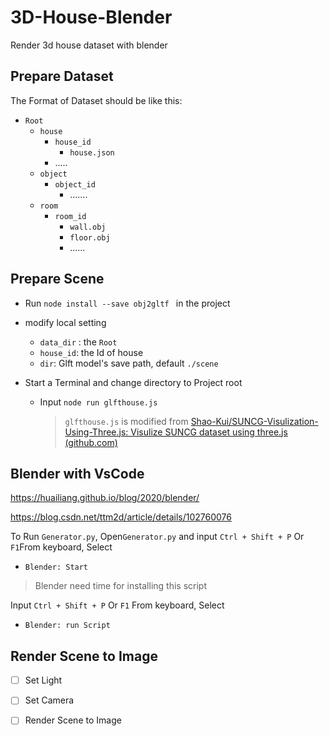 # 3D-House-Blender
Render 3d house dataset with blender

## Prepare Dataset

The Format of Dataset should be like this:

- `Root`
  - `house`
    - `house_id`
      - `house.json`
    - .....
  - `object`
    - `object_id`
      - .......
  - `room`
    - `room_id`
      - `wall.obj`
      - `floor.obj`
      - ......

## Prepare Scene

- Run `node install --save obj2gltf ` in the project

- modify local setting
  -  `data_dir` : the `Root`
  - `house_id`: the Id of house
  - `dir`: Glft model's save path, default `./scene`
  
- Start a Terminal and change directory to Project root
  - Input `node run glfthouse.js`
  
    > `glfthouse.js` is modified from [Shao-Kui/SUNCG-Visulization-Using-Three.js: Visulize SUNCG dataset using three.js (github.com)](https://github.com/Shao-Kui/SUNCG-Visulization-Using-Three.js)

## Blender with VsCode

https://huailiang.github.io/blog/2020/blender/

https://blog.csdn.net/ttm2d/article/details/102760076

To Run `Generator.py`, Open`Generator.py`  and input `Ctrl + Shift + P` Or `F1`From keyboard, Select

- `Blender: Start`

> Blender need time for installing this script 

Input `Ctrl + Shift + P` Or `F1` From keyboard, Select

- `Blender: run Script`

## Render Scene to Image

- [ ] Set Light
- [ ] Set Camera
- [ ] Render Scene to Image


